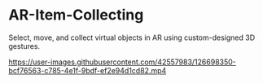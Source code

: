 # AR-Item-Collecting
Select, move, and collect virtual objects in AR using custom-designed 3D gestures.

https://user-images.githubusercontent.com/42557983/126698350-bcf76563-c785-4e1f-9bdf-ef2e94d1cd82.mp4
